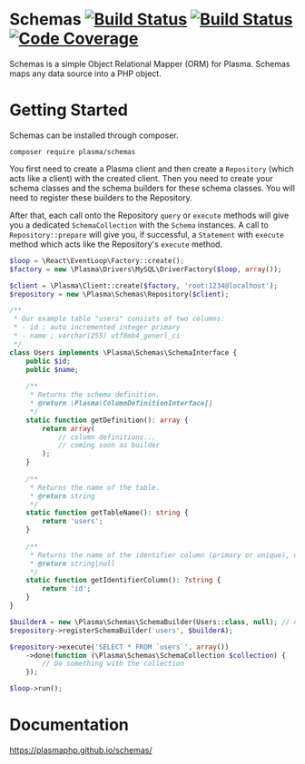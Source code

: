 # Schemas [![Build Status](https://travis-ci.org/PlasmaPHP/schemas.svg?branch=master)](https://travis-ci.org/PlasmaPHP/schemas) [![Build Status](https://scrutinizer-ci.com/g/PlasmaPHP/schemas/badges/build.png?b=master)](https://scrutinizer-ci.com/g/PlasmaPHP/schemas/build-status/master) [![Code Coverage](https://scrutinizer-ci.com/g/PlasmaPHP/schemas/badges/coverage.png?b=master)](https://scrutinizer-ci.com/g/PlasmaPHP/schemas/?branch=master)

Schemas is a simple Object Relational Mapper (ORM) for Plasma. Schemas maps any data source into a PHP object.

# Getting Started
Schemas can be installed through composer.

```
composer require plasma/schemas
```

You first need to create a Plasma client and then create a `Repository` (which acts like a client) with the created client.
Then you need to create your schema classes and the schema builders for these schema classes. You will need to register these builders to the Repository.

After that, each call onto the Repository `query` or `execute` methods will give you a dedicated `SchemaCollection` with the `Schema` instances.
A call to `Repository::prepare` will give you, if successful, a `Statement` with `execute` method which acts like the Repository's `execute` method.

```php
$loop = \React\EventLoop\Factory::create();
$factory = new \Plasma\Drivers\MySQL\DriverFactory($loop, array());

$client = \Plasma\Client::create($factory, 'root:1234@localhost');
$repository = new \Plasma\Schemas\Repository($client);

/**
 * Our example table "users" consists of two columns:
 * - id ; auto incremented integer primary
 * - name ; varchar(255) utf8mb4_generl_ci
 */
class Users implements \Plasma\Schemas\SchemaInterface {
    public $id;
    public $name;
    
    /**
     * Returns the schema definition.
     * @return \Plasma\ColumnDefinitionInterface[]
     */
    static function getDefinition(): array {
        return array(
            // column definitions...
            // coming soon as builder
        );
    }
    
    /**
     * Returns the name of the table.
     * @return string
     */
    static function getTableName(): string {
        return 'users';
    }
    
    /**
     * Returns the name of the identifier column (primary or unique), or null.
     * @return string|null
     */
    static function getIdentifierColumn(): ?string {
        return 'id';
    }
}

$builderA = new \Plasma\Schemas\SchemaBuilder(Users::class, null); // null is the grammar (see plasma/sql-common)
$repository->registerSchemaBuilder('users', $builderA);

$repository->execute('SELECT * FROM `users`', array())
    ->done(function (\Plasma\Schemas\SchemaCollection $collection) {
        // Do something with the collection
    });

$loop->run();
```

# Documentation
https://plasmaphp.github.io/schemas/
